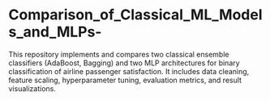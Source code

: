 # Comparison_of_Classical_ML_Models_and_MLPs-
This repository implements and compares two classical ensemble classifiers (AdaBoost, Bagging) and two MLP architectures for binary classification of airline passenger satisfaction. It includes data cleaning, feature scaling, hyperparameter tuning, evaluation metrics, and result visualizations.
